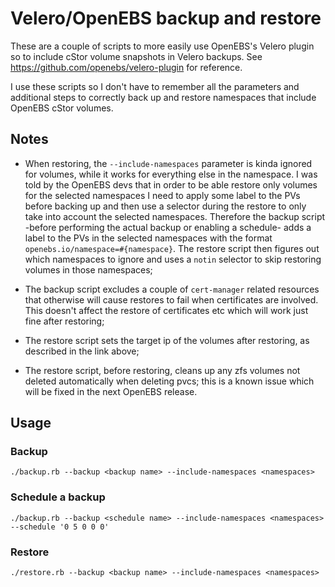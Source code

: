 # Velero/OpenEBS backup and restore

These are a couple of scripts to more easily use OpenEBS's Velero plugin so to include cStor volume snapshots in Velero backups. See https://github.com/openebs/velero-plugin for reference.

I use these scripts so I don't have to remember all the parameters and additional steps to correctly back up and restore namespaces that include OpenEBS cStor volumes.

## Notes

- When restoring, the `--include-namespaces` parameter is kinda ignored for volumes, while it works for everything else in the namespace. I was told by the OpenEBS devs that in order to be able restore only volumes for the selected namespaces I need to apply some label to the PVs before backing up and then use a selector during the restore to only take into account the selected namespaces. Therefore the backup script -before performing the actual backup or enabling a schedule- adds a label to the PVs in the selected namespaces with the format `openebs.io/namespace=#{namespace}`. The restore script then figures out which namespaces to ignore and uses a `notin` selector to skip restoring volumes in those namespaces;

- The backup script excludes a couple of `cert-manager` related resources that otherwise will cause restores to fail when certificates are involved. This doesn't affect the restore of certificates etc which will work just fine after restoring;

- The restore script sets the target ip of the volumes after restoring, as described in the link above;

- The restore script, before restoring, cleans up any zfs volumes not deleted automatically when deleting pvcs; this is a known issue which will be fixed in the next OpenEBS release.

## Usage

### Backup

```
./backup.rb --backup <backup name> --include-namespaces <namespaces>
```

### Schedule a backup

```
./backup.rb --backup <schedule name> --include-namespaces <namespaces> --schedule '0 5 0 0 0'
```

### Restore

```
./restore.rb --backup <backup name> --include-namespaces <namespaces>
```
